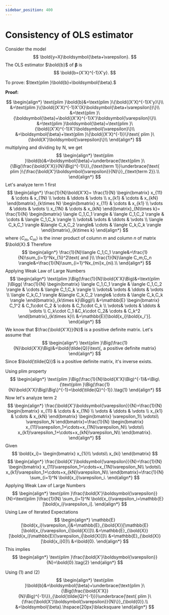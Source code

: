 ```yaml
---
sidebar_position: 400
---
```

# Consistency of OLS estimator

Consider the model
$$
\bold{y=X}\boldsymbol{\beta+\varepsilon}.
$$
The OLS estimator $\bold{b}$ of $\boldsymbol{\beta}$ is
$$
\bold{b=(X'X)^{-1}X'y}.
$$

To prove: $\text{plim }\bold{b}=\boldsymbol{\beta}.$

**Proof:**

$$
\begin{align*}
\text{plim }\bold{b}&=\text{plim }\{\bold{(X'X)^{-1}X'y}\}\\
&=\text{plim }\{\bold{(X'X)^{-1}X'(X}\boldsymbol{\beta+\varepsilon})\}\\
&=\text{plim }\{\boldsymbol{\beta}+\bold{(X'X)^{-1}X'}\boldsymbol{\varepsilon}\}\\
&=\text{plim }\boldsymbol{\beta}+\text{plim }\{\bold{(X'X)^{-1}X'}\boldsymbol{\varepsilon}\}\\
&=\boldsymbol{\beta}+\text{plim }\{\bold{(X'X)^{-1}}\}\text{ plim }\{\bold{X'}\boldsymbol{\varepsilon}\}\\
\end{align*}
$$
multiplying and dividing by N, we get
$$
\begin{align*}
\text{plim }\bold{b}&=\boldsymbol{\beta}+\underbrace{\text{plim }\{\Big(\frac{\bold{X'X}}{N}\Big)^{-1}\}}_{\text{term 1}}\underbrace{\text{ plim }\{\frac{\bold{X'}\boldsymbol{\varepsilon}}{N}\}}_{\text{term 2}}.\\
\end{align*}
$$
Let's analyze $\text{term 1}$ first
$$
\begin{align*}
    \frac{1}{N}\bold{X'X}=
    \frac{1}{N}
    \begin{bmatrix}
    x_{11} & \cdots & x_{1N} \\
    \vdots & \ddots & \vdots \\
    x_{k1} & \cdots & x_{kN}
    \end{bmatrix}_{k\times N}
    \begin{bmatrix}
    x_{11} & \cdots & x_{k1} \\
    \vdots & \ddots & \vdots \\
    x_{1N} & \cdots & x_{kN}
    \end{bmatrix}_{N\times k}=
    \frac{1}{N}
    \begin{bmatrix}
    \langle C_1,C_1 \rangle & \langle C_1,C_2 \rangle & \cdots & \langle C_1,C_k \rangle \\
    \vdots& \vdots & \ddots & \vdots \\
    \langle C_k,C_1 \rangle &\langle C_k,C_2 \rangle& \cdots & \langle C_k,C_k \rangle
    \end{bmatrix}_{k\times k}
\end{align*}
$$
where $\langle C_m,C_m \rangle$ is the inner product of column $m$ and column $n$ of matrix $\bold{X}.$ Therefore
$$
\begin{align*}
    \frac{1}{N}\langle C_1,C_1 \rangle&=\frac{1}{N}\sum_{i=1}^Nx_{1i}^2\text{ and }\\
    \frac{1}{N}\langle C_m,C_n \rangle&=\frac{1}{N}\sum_{i=1}^Nx_{mi}x_{ni}.\\
\end{align*}
$$
Applying Weak Law of Large Numbers
$$
\begin{align*}
    \text{plim }\Big(\frac{1}{N}\bold{X'X}\Big)&=\text{plim }\Bigg(
    \frac{1}{N}
    \begin{bmatrix}
    \langle C_1,C_1 \rangle & \langle C_1,C_2 \rangle & \cdots & \langle C_1,C_k \rangle \\
    \vdots& \vdots & \ddots & \vdots \\
    \langle C_k,C_1 \rangle &\langle C_k,C_2 \rangle& \cdots & \langle C_k,C_k \rangle
    \end{bmatrix}_{k\times k}\Bigg)\\
    &=\mathbb{E}
    \begin{bmatrix}
    C_1^2 & C_1\cdot C_2 & \cdots & C_1\cdot C_k \\
    \vdots& \vdots & \ddots & \vdots \\
    C_k\cdot C_1 &C_k\cdot C_2& \cdots & C_k^2
    \end{bmatrix}_{k\times k}\\
    &=\mathbb{E}[\bold{x_i}\bold{x_i'}].
\end{align*}
$$
We know that $\frac{\bold{X'X}}{N}$ is a positive definite matrix. Let's assume that
$$
\begin{align*}
    \text{plim }\Big(\frac{1}{N}\bold{X'X}\Big)&=\bold{\tilde{Q}}\text{, a positive definite matrix}
\end{align*}
$$
Since $\bold{\tilde{Q}}$ is a positive definite matrix, it's inverse exists.

Using plim property
$$
\begin{align*}
    \text{plim }\Big(\frac{1}{N}\bold{X'X}\Big)^{-1}&=\Big\{\text{plim }\Big(\frac{1}{N}\bold{X'X}\Big)\Big\}^{-1}=\bold{\tilde{Q}^{-1}}.\tag{1}
\end{align*}
$$
Now let's analyze $\text{term 2}$
$$
\begin{align*}
    \frac{\bold{X'}\boldsymbol{\varepsilon}}{N}=\frac{1}{N}
    \begin{bmatrix}
    x_{11} & \cdots & x_{1N} \\
    \vdots & \ddots & \vdots \\
    x_{k1} & \cdots & x_{kN}
    \end{bmatrix}
    \begin{bmatrix}
    \varepsilon_1\\
    \vdots\\
    \varepsilon_N
    \end{bmatrix}=\frac{1}{N}
    \begin{bmatrix}
    x_{11}\varepsilon_1+\cdots+x_{1N}\varepsilon_N\\
    \vdots\\
    x_{k1}\varepsilon_1+\cdots+x_{kN}\varepsilon_N\\
    \end{bmatrix}.
\end{align*}
$$
Given
$$
\bold{x_i}=
\begin{bmatrix}
    x_{1i}\\
    \vdots\\
    x_{ki}
\end{bmatrix}
$$
$$
\begin{align*}
    \frac{\bold{X'}\boldsymbol{\varepsilon}}{N}=\frac{1}{N}
    \begin{bmatrix}
    x_{11}\varepsilon_1+\cdots+x_{1N}\varepsilon_N\\
    \vdots\\
    x_{k1}\varepsilon_1+\cdots+x_{kN}\varepsilon_N\\
    \end{bmatrix}=\frac{1}{N}
    \sum_{i=1}^N \bold{x_i}\varepsilon_i.
\end{align*}
$$
Applying Weak Law of Large Numbers
$$
\begin{align*}
    \text{plim }\frac{\bold{X'}\boldsymbol{\varepsilon}}{N}=\text{plim }\frac{1}{N}
    \sum_{i=1}^N \bold{x_i}\varepsilon_i=\mathbb{E}[\bold{x_i}\varepsilon_i].
\end{align*}
$$
Using Law of Iterated Expectations
$$
\begin{align*}
    \mathbb{E}[\bold{x_i}\varepsilon_i]&=\mathbb{E}_{\bold{X}}[\mathbb{E}[\bold{x_i}\varepsilon_i|\bold{X}]]\\
    &=\mathbb{E}_{\bold{X}}[\bold{x_i}\mathbb{E}[\varepsilon_i|\bold{X}]]\\
    &=\mathbb{E}_{\bold{X}}[\bold{x_i}0]\\
    &=\bold{0}.
\end{align*}
$$
This implies
$$
\begin{align*}
    \text{plim }\frac{\bold{X'}\boldsymbol{\varepsilon}}{N}=\bold{0}.\tag{2}
\end{align*}
$$

Using $(1)$ and $(2)$
$$
\begin{align*}
\text{plim }\bold{b}&=\boldsymbol{\beta}+\underbrace{\text{plim }\{\Big(\frac{\bold{X'X}}{N}\Big)^{-1}\}}_{\bold{\tilde{Q}^{-1}}}\underbrace{\text{ plim }\{\frac{\bold{X'}\boldsymbol{\varepsilon}}{N}\}}_{\bold{0}}.\\
&=\boldsymbol{\beta}.\hspace{20px}\blacksquare
\end{align*}
$$